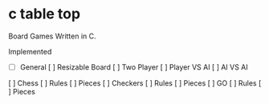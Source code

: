 # c table top

Board Games Written in C.

Implemented

- [ ] General
  [ ] Resizable Board
  [ ] Two Player
  [ ] Player VS AI
  [ ] AI VS AI

[ ] Chess
  [ ] Rules
  [ ] Pieces
[ ] Checkers
  [ ] Rules
  [ ] Pieces
[ ] GO
  [ ] Rules
  [ ] Pieces
